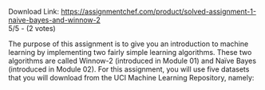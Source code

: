 Download Link: https://assignmentchef.com/product/solved-assignment-1-naive-bayes-and-winnow-2
<br>
5/5 - (2 votes)

The purpose of this assignment is to give you an introduction to machine learning by implementing two fairly simple learning algorithms. These two algorithms are called Winnow-2 (introduced in Module 01) and Naïve Bayes (introduced in Module 02). For this assignment, you will use five datasets that you will download from the UCI Machine Learning Repository, namely:

